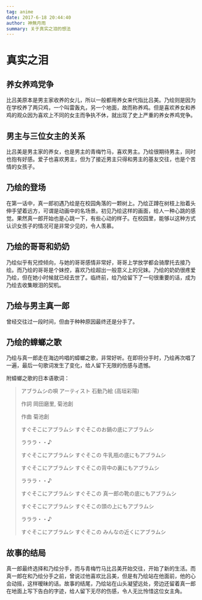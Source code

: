 ```yaml
---
tag: anime
date: 2017-6-18 20:44:40
author: 神無月雨
summary: 关于真实之泪的想法
---
```


# 真实之泪

## 养女养鸡党争

比吕美原本是男主家收养的女儿，所以一般都用养女来代指比吕美。乃绘则是因为在学校养了两只鸡，一个叫雷轰丸，另一个地面，故而称养鸡。但是喜欢养女和养鸡的观众因为喜欢上不同的女主而争执不休，就出现了史上严重的养女养鸡党争。

## 男主与三位女主的关系

比吕美是男主家的养女，也是男主的青梅竹马，喜欢男主。乃绘很期待男主，同时也抱有好感。爱子也喜欢男主，但为了接近男主只得和男主的基友交往，也是个苦情的女孩子。

## 乃绘的登场

在第一话中，真一郎初遇乃绘是在校园角落的一颗树上。乃绘正蹲在树枝上抬着头伸手望着远方，可谓是动画中的名场景。初见乃绘这样的画面，给人一种心跳的感觉。果然真一郎开始也是心跳一下，有些心动的样子。在校园里，能够以这种方式认识女孩子的情况可是非常少见的，令人羡慕。

## 乃绘的哥哥和奶奶

乃绘似乎有兄控倾向，与她的哥哥感情非常好，哥哥上学放学都会骑摩托去接乃绘。而乃绘的哥哥是个妹控，喜欢乃绘超出一般意义上的兄妹。乃绘的奶奶很疼爱乃绘，但在她小时候就已经去世了。临终前，给乃绘留下了一句很重要的话，成为乃绘去收集眼泪的契机。

## 乃绘与男主真一郎

曾经交往过一段时间，但由于种种原因最终还是分手了。

## 乃绘的蟑螂之歌

乃绘与真一郎走在海边吟唱的蟑螂之歌，非常好听。在即将分手时，乃绘再次唱了一遍，最后一句歌词发生了变化，给人留下无限的伤感与遗憾。

附蟑螂之歌的日本语歌词：

> アブラムシの唄
> アーティスト 石動乃絵 (高垣彩陽)
>
> 作詞 岡田磨里, 菊池創
>
> 作曲 菊池創
>
> すぐそこにアブラムシ
> すぐそこのお鍋の底にアブラムシ
>
> ラララ・・♪
>
> すぐそこにアブラムシ
> すぐそこの
> 牛乳瓶の底にもアブラムシ
>
> すぐそこにアブラムシ
> すぐそこの背中の裏にもアブラムシ
>
> ラララ・・♪
>
> すぐそこにアブラムシ
> すぐそこの
> 真一郎の靴の底にもアブラムシ
>
> すぐそこにアブラムシ
> すぐそこの頭の上にもアブラムシ
>
> ラララ・・♪
>
> すぐそこにアブラムシ
> すぐそこの
> みんなの近くにアブラムシ

## 故事的结局

真一郎最终选择和乃绘分手，而与青梅竹马比吕美开始交往，开始了新的生活。而真一郎在和乃绘分手之前，曾说过他喜欢比吕美，但是有乃绘站在他面前，他的心会动摇，这样暧昧的话。故事的结尾，乃绘站在山头凝望远处，旁边还留着真一郎在地面上写下告白的字迹，给人留下无尽的伤感，令人无比怜惜这位女主角。
